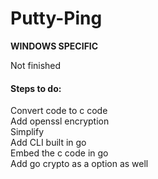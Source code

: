# Putty-Ping

**WINDOWS SPECIFIC**

Not finished

#### Steps to do: <br />
Convert code to c code <br />
Add openssl encryption <br />
Simplify <br />
Add CLI built in go <br />
Embed the c code in go <br />
Add go crypto as a option as well <br />
